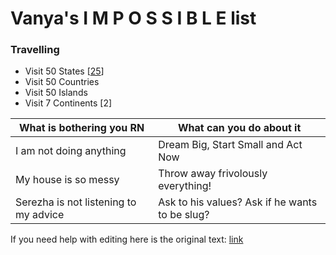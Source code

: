 # Vanya's I M P O S S I B L E list 

### Travelling
- Visit 50 States [[25](https://vano1993.github.io/States.html)]
- Visit 50 Countries 
- Visit 50 Islands
- Visit 7 Continents [2]


















What is bothering you RN | What can you do about it
------------------------ | -------------
I am not doing anything | Dream Big, Start Small and Act Now
My house is so messy | Throw away frivolously everything!
Serezha is not listening to my advice | Ask to his values? Ask if he wants to be slug?



If you need help with editing here is the original text: [link](/help.md)
